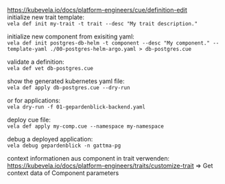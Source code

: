 https://kubevela.io/docs/platform-engineers/cue/definition-edit   
initialize new trait template:  
```vela def init my-trait -t trait --desc "My trait description."```

initialize new component from exisiting yaml:  
```vela def init postgres-db-helm -t component --desc "My component." --template-yaml ./00-postgres-helm-argo.yaml > db-postgres.cue```

validate a definition:  
```vela def vet db-postgres.cue```

show the generated kubernetes yaml file:  
```vela def apply db-postgres.cue --dry-run```

or for applications:  
```vela dry-run -f 01-gepardenblick-backend.yaml```

deploy cue file:  
```vela def apply my-comp.cue --namespace my-namespace```

debug a deployed application:  
```vela debug gepardenblick -n gattma-pg```


context informationen aus component in trait verwenden:
https://kubevela.io/docs/platform-engineers/traits/customize-trait => Get context data of Component parameters

